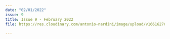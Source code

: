 ```yaml
---
date: "02/01/2022"
issue: 9
title: Issue 9 - February 2022
file: https://res.cloudinary.com/antonio-nardini/image/upload/v1661627635/Upton%20Times/Issue_9_Upton_February_2022_Upton_Times_A4_web_oppsuh.pdf

---
```

